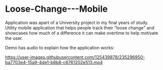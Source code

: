 # Loose-Change---Mobile
Application was apart of a University project in my final years of study.
Utility mobile application that helps people track their "loose change" and showcases how much of a difference it can make overtime to help motivate the user.

Demo has audio to explain how the application works:

https://user-images.githubusercontent.com/125439878/235296950-ba7703e4-15a9-4de1-b8b8-c6761202e513.mp4
